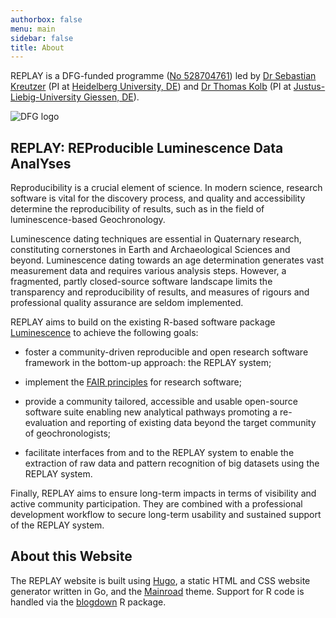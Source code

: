 ```yaml
---
authorbox: false
menu: main
sidebar: false
title: About
---
```


REPLAY is a DFG-funded programme ([No 528704761](https://gepris.dfg.de/gepris/projekt/528704761?language=en))
led by [Dr Sebastian Kreutzer](https://www.geog.uni-heidelberg.de/en/node/543)
(PI at [Heidelberg University, DE](https://www.uni-heidelberg.de/en)) and
[Dr Thomas Kolb](https://www.uni-giessen.de/en/faculties/f07/departments/geography/sections/physical/staff/kolb-en)
(PI at [Justus-Liebig-University Giessen, DE](https://www.uni-giessen.de/en/)).

![DFG logo](/REPLAY-website/img/dfg_logo_schriftzug_blau_foerderung_en.jpg)

## REPLAY: REProducible Luminescence Data AnalYses

Reproducibility is a crucial element of science. In modern science, research
software is vital for the discovery process, and quality and accessibility
determine the reproducibility of results, such as in the field of
luminescence-based Geochronology.

Luminescence dating techniques are essential in Quaternary research,
constituting cornerstones in Earth and Archaeological Sciences and beyond.
Luminescence dating towards an age determination generates vast measurement
data and requires various analysis steps. However, a fragmented, partly
closed-source software landscape limits the transparency and reproducibility
of results, and measures of rigours and professional quality assurance are
seldom implemented.

REPLAY aims to build on the existing R-based software package
[Luminescence](https://r-luminescence.org/) to achieve the following
goals:

- foster a community-driven reproducible and open research software framework
in the bottom-up approach: the REPLAY system;

- implement the [FAIR principles](https://www.go-fair.org/fair-principles/)
for research software;

- provide a community tailored, accessible and usable open-source software
suite enabling new analytical pathways promoting a re-evaluation and
reporting of existing data beyond the target community of geochronologists;

- facilitate interfaces from and to the REPLAY system to enable the
extraction of raw data and pattern recognition of big datasets using the
REPLAY system.

Finally, REPLAY aims to ensure long-term impacts in terms of visibility and
active community participation. They are combined with a professional
development workflow to secure long-term usability and sustained support of
the REPLAY system.

## About this Website

The REPLAY website is built using [Hugo](https://gohugo.io/), a
static HTML and CSS website generator written in Go, and the
[Mainroad](https://github.com/Vimux/Mainroad/) theme. Support for R code is
handled via the [blogdown](https://pkgs.rstudio.com/blogdown/) R package.
